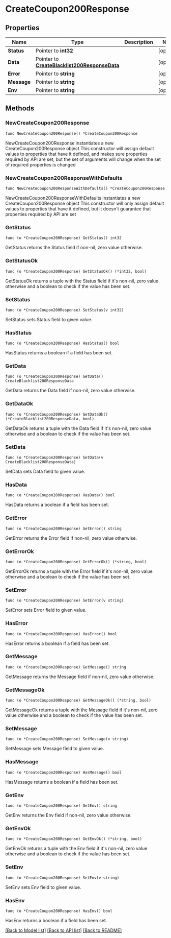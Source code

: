 # CreateCoupon200Response

## Properties

Name | Type | Description | Notes
------------ | ------------- | ------------- | -------------
**Status** | Pointer to **int32** |  | [optional] 
**Data** | Pointer to [**CreateBlacklist200ResponseData**](CreateBlacklist200ResponseData.md) |  | [optional] 
**Error** | Pointer to **string** |  | [optional] 
**Message** | Pointer to **string** |  | [optional] 
**Env** | Pointer to **string** |  | [optional] 

## Methods

### NewCreateCoupon200Response

`func NewCreateCoupon200Response() *CreateCoupon200Response`

NewCreateCoupon200Response instantiates a new CreateCoupon200Response object
This constructor will assign default values to properties that have it defined,
and makes sure properties required by API are set, but the set of arguments
will change when the set of required properties is changed

### NewCreateCoupon200ResponseWithDefaults

`func NewCreateCoupon200ResponseWithDefaults() *CreateCoupon200Response`

NewCreateCoupon200ResponseWithDefaults instantiates a new CreateCoupon200Response object
This constructor will only assign default values to properties that have it defined,
but it doesn't guarantee that properties required by API are set

### GetStatus

`func (o *CreateCoupon200Response) GetStatus() int32`

GetStatus returns the Status field if non-nil, zero value otherwise.

### GetStatusOk

`func (o *CreateCoupon200Response) GetStatusOk() (*int32, bool)`

GetStatusOk returns a tuple with the Status field if it's non-nil, zero value otherwise
and a boolean to check if the value has been set.

### SetStatus

`func (o *CreateCoupon200Response) SetStatus(v int32)`

SetStatus sets Status field to given value.

### HasStatus

`func (o *CreateCoupon200Response) HasStatus() bool`

HasStatus returns a boolean if a field has been set.

### GetData

`func (o *CreateCoupon200Response) GetData() CreateBlacklist200ResponseData`

GetData returns the Data field if non-nil, zero value otherwise.

### GetDataOk

`func (o *CreateCoupon200Response) GetDataOk() (*CreateBlacklist200ResponseData, bool)`

GetDataOk returns a tuple with the Data field if it's non-nil, zero value otherwise
and a boolean to check if the value has been set.

### SetData

`func (o *CreateCoupon200Response) SetData(v CreateBlacklist200ResponseData)`

SetData sets Data field to given value.

### HasData

`func (o *CreateCoupon200Response) HasData() bool`

HasData returns a boolean if a field has been set.

### GetError

`func (o *CreateCoupon200Response) GetError() string`

GetError returns the Error field if non-nil, zero value otherwise.

### GetErrorOk

`func (o *CreateCoupon200Response) GetErrorOk() (*string, bool)`

GetErrorOk returns a tuple with the Error field if it's non-nil, zero value otherwise
and a boolean to check if the value has been set.

### SetError

`func (o *CreateCoupon200Response) SetError(v string)`

SetError sets Error field to given value.

### HasError

`func (o *CreateCoupon200Response) HasError() bool`

HasError returns a boolean if a field has been set.

### GetMessage

`func (o *CreateCoupon200Response) GetMessage() string`

GetMessage returns the Message field if non-nil, zero value otherwise.

### GetMessageOk

`func (o *CreateCoupon200Response) GetMessageOk() (*string, bool)`

GetMessageOk returns a tuple with the Message field if it's non-nil, zero value otherwise
and a boolean to check if the value has been set.

### SetMessage

`func (o *CreateCoupon200Response) SetMessage(v string)`

SetMessage sets Message field to given value.

### HasMessage

`func (o *CreateCoupon200Response) HasMessage() bool`

HasMessage returns a boolean if a field has been set.

### GetEnv

`func (o *CreateCoupon200Response) GetEnv() string`

GetEnv returns the Env field if non-nil, zero value otherwise.

### GetEnvOk

`func (o *CreateCoupon200Response) GetEnvOk() (*string, bool)`

GetEnvOk returns a tuple with the Env field if it's non-nil, zero value otherwise
and a boolean to check if the value has been set.

### SetEnv

`func (o *CreateCoupon200Response) SetEnv(v string)`

SetEnv sets Env field to given value.

### HasEnv

`func (o *CreateCoupon200Response) HasEnv() bool`

HasEnv returns a boolean if a field has been set.


[[Back to Model list]](../README.md#documentation-for-models) [[Back to API list]](../README.md#documentation-for-api-endpoints) [[Back to README]](../README.md)


